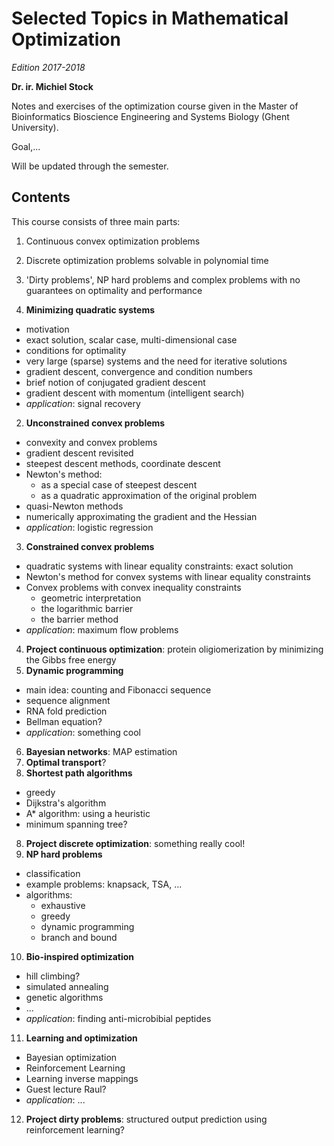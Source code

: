# Selected Topics in Mathematical Optimization

*Edition 2017-2018*

**Dr. ir. Michiel Stock**

Notes and exercises of the optimization course given in the Master of Bioinformatics Bioscience Engineering and Systems Biology (Ghent University).

Goal,...

Will be updated through the semester.

## Contents

This course consists of three main parts:
1. Continuous convex optimization problems
2. Discrete optimization problems solvable in polynomial time
3. 'Dirty problems', NP hard problems and complex problems with no guarantees on optimality and performance


1. **Minimizing quadratic systems**
  - motivation
  - exact solution, scalar case, multi-dimensional case
  - conditions for optimality
  - very large (sparse) systems and the need for iterative solutions
  - gradient descent, convergence and condition numbers
  - brief notion of conjugated gradient descent
  - gradient descent with momentum (intelligent search)
  - *application*: signal recovery
2. **Unconstrained convex problems**
  - convexity and convex problems
  - gradient descent revisited
  - steepest descent methods, coordinate descent
  - Newton's method:
    - as a special case of steepest descent
    - as a quadratic approximation of the original problem
  - quasi-Newton methods
  - numerically approximating the gradient and the Hessian
  - *application*: logistic regression
3. **Constrained convex problems**
  - quadratic systems with linear equality constraints: exact solution
  - Newton's method for convex systems with linear equality constraints
  - Convex problems with convex inequality constraints
    - geometric interpretation
    - the logarithmic barrier
    - the barrier method
  - *application*: maximum flow problems
4. **Project continuous optimization**: protein oligiomerization by minimizing the Gibbs free energy
5. **Dynamic programming**
  - main idea: counting and Fibonacci sequence
  - sequence alignment
  - RNA fold prediction
  - Bellman equation?
  - *application*: something cool
6. **Bayesian networks**: MAP estimation
6. **Optimal transport**?
7. **Shortest path algorithms**
  - greedy
  - Dijkstra's algorithm
  - A* algorithm: using a heuristic
  - minimum spanning tree?
8. **Project discrete optimization**: something really cool!
9. **NP hard problems**
  - classification
  - example problems: knapsack, TSA, ...
  - algorithms:
    - exhaustive
    - greedy
    - dynamic programming
    - branch and bound
10. **Bio-inspired optimization**
  - hill climbing?
  - simulated annealing
  - genetic algorithms
  - ...
  - *application*: finding anti-microbibial peptides
11. **Learning and optimization**
  - Bayesian optimization
  - Reinforcement Learning
  - Learning inverse mappings
  - Guest lecture Raul?
  - *application*: ...
12. **Project dirty problems**: structured output prediction using reinforcement learning?

